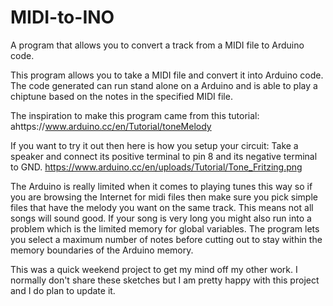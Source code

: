 # MIDI-to-INO
A program that allows you to convert a track from a MIDI file to Arduino code.

This program allows you to take a MIDI file and convert it into Arduino code. The code generated can run stand alone on a Arduino and is able to play a chiptune based on the notes in the specified MIDI file. 

The inspiration to make this program came from this tutorial: ahttps://www.arduino.cc/en/Tutorial/toneMelody

If you want to try it out then here is how you setup your circuit:
Take a speaker and connect its positive terminal to pin 8 and its negative terminal to GND.
https://www.arduino.cc/en/uploads/Tutorial/Tone_Fritzing.png

The Arduino is really limited when it comes to playing tunes this way so if you are browsing the Internet for midi files then make sure you pick simple files that have the melody you want on the same track. This means not all songs will sound good. If your song is very long you might also run into a problem which is the limited memory for global variables. The program lets you select a maximum number of notes before cutting out to stay within the memory boundaries of the Arduino memory.

This was a quick weekend project to get my mind off my other work. 
I normally don't share these sketches but I am pretty happy with this project and I do plan to update it.
